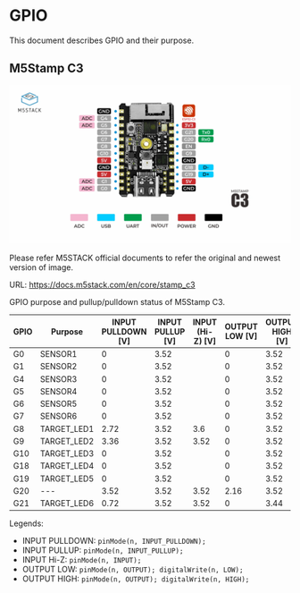 
# GPIO

This document describes GPIO and their purpose.


## M5Stamp C3

![M5Stamp C3 pinmap](m5_stamp_c3_09.png)

Please refer M5STACK official documents to refer the original and newest version of image.

URL: https://docs.m5stack.com/en/core/stamp_c3

GPIO purpose and pullup/pulldown status of M5Stamp C3.

| GPIO | Purpose | INPUT PULLDOWN [V] | INPUT PULLUP [V] | INPUT (Hi-Z) [V] | OUTPUT LOW [V] | OUTPUT HIGH [V] |
|--|--|--|--|--|--|--|
| G0  | SENSOR1     | 0    | 3.52 |      | 0    | 3.52 |
| G1  | SENSOR2     | 0    | 3.52 |      | 0    | 3.52 |
| G4  | SENSOR3     | 0    | 3.52 |      | 0    | 3.52 |
| G5  | SENSOR4     | 0    | 3.52 |      | 0    | 3.52 |
| G6  | SENSOR5     | 0    | 3.52 |      | 0    | 3.52 |
| G7  | SENSOR6     | 0    | 3.52 |      | 0    | 3.52 |
| G8  | TARGET_LED1 | 2.72 | 3.52 | 3.6  | 0    | 3.52 |
| G9  | TARGET_LED2 | 3.36 | 3.52 | 3.52 | 0    | 3.52 |
| G10 | TARGET_LED3 | 0    | 3.52 |      | 0    | 3.52 |
| G18 | TARGET_LED4 | 0    | 3.52 |      | 0    | 3.52 |
| G19 | TARGET_LED5 | 0    | 3.52 |      | 0    | 3.52 |
| G20 | ---         | 3.52 | 3.52 | 3.52 | 2.16 | 3.52 |
| G21 | TARGET_LED6 | 0.72 | 3.52 | 3.52 | 0    | 3.44 |

Legends:

* INPUT PULLDOWN: `pinMode(n, INPUT_PULLDOWN);`
* INPUT PULLUP:   `pinMode(n, INPUT_PULLUP);`
* INPUT Hi-Z:     `pinMode(n, INPUT);`
* OUTPUT LOW:     `pinMode(n, OUTPUT); digitalWrite(n, LOW);`
* OUTPUT HIGH:    `pinMode(n, OUTPUT); digitalWrite(n, HIGH);`

